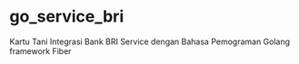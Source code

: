 # go_service_bri
Kartu Tani Integrasi Bank BRI Service dengan Bahasa Pemograman Golang framework Fiber
